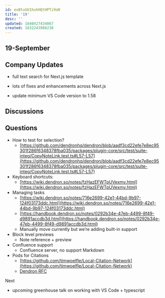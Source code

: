 ```yaml
---
id: exBtuUU1huhHQtHPTi9oN
title: '19'
desc: ''
updated: 1640427434067
created: 1632243986238
---
```


<!-- Output copied to clipboard! -->

<!-----
NEW: Check the "Suppress top comment" option to remove this info from the output.

Conversion time: 0.742 seconds.

Using this Markdown file:

1. Paste this output into your source file.
2. See the notes and action items below regarding this conversion run.
3. Check the rendered output (headings, lists, code blocks, tables) for proper
   formatting and use a linkchecker before you publish this page.

Conversion notes:

* Docs to Markdown version 1.0β31
* Tue Sep 21 2021 10:07:00 GMT-0700 (PDT)
* Source doc: Dendron Office Hours
* This is a partial selection. Check to make sure intra-doc links work.
----->

## 19-September

## Company Updates

* full text search for Next.js template

* lots of fixes and enhancements across Next.js

* update minimum VS Code version to 1.58

## Discussions

## Questions

* How to test for selection?
    - [https://github.com/dendronhq/dendron/blob/aadf3cd22efe7e8ec95301f286f6348378fba035/packages/plugin-core/src/test/suite-integ/CopyNoteLink.test.ts#L57-L57](https://github.com/dendronhq/dendron/blob/aadf3cd22efe7e8ec95301f286f6348378fba035/packages/plugin-core/src/test/suite-integ/CopyNoteLink.test.ts#L57-L57)
* Keyboard shortcuts:
    - [https://wiki.dendron.so/notes/fzHazEFWTpUVexmv.html](https://wiki.dendron.so/notes/fzHazEFWTpUVexmv.html)
* Managing tasks
    - [https://wiki.dendron.so/notes/716e2699-42e1-44bd-9b97-124f03173ddc.html](https://wiki.dendron.so/notes/716e2699-42e1-44bd-9b97-124f03173ddc.html)
    - [https://handbook.dendron.so/notes/0292b34e-47eb-4499-8f49-d9891accdb3d.html](https://handbook.dendron.so/notes/0292b34e-47eb-4499-8f49-d9891accdb3d.html)
    - Manually move currently but we’re adding built-in support 
* Block level previews
    - Note reference + preview
* Confluence support
    - Confluence server, no support Markdown
* Pods for Citations
    - [https://github.com/timwoelfle/Local-Citation-Network](https://github.com/timwoelfle/Local-Citation-Network)
    - [Dendron RFC](https://wiki.dendron.so/notes/f143ca38-dcc6-4cd3-b84b-997aec1160ef.html)

Next

* upcoming greenhouse talk on working with VS Code + typescript
